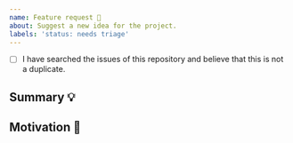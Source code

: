 ```yaml
---
name: Feature request 🎉
about: Suggest a new idea for the project.
labels: 'status: needs triage'
---
```


<!-- Provide a general summary of the feature in the Title above -->

<!--
  Thank you very much for contributing by creating an issue! ❤️
  To avoid duplicate issues we ask you to check off the following list.
-->

<!-- Checked checkbox should look like this: [x] -->

- [ ] I have searched the issues of this repository and believe that this is not a duplicate.

## Summary 💡

<!-- Describe how it should work. -->

## Motivation 🔦

<!--
  What are you trying to accomplish? How has the lack of this feature affected you?
  Providing context helps us come up with a solution that is most useful in the real world.
-->

